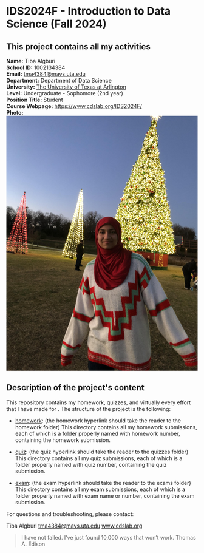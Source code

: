 # IDS2024F - Introduction to Data Science (Fall 2024) 
This project contains all my activities
---
**Name:** Tiba Algburi  
**School ID:** 1002134384  
**Email:** tma4384@mavs.uta.edu  
**Department:** Department of Data Science  
**University:** [The University of Texas at Arlington](https://www.uta.edu/)  
**Level:** Undergraduate - Sophomore (2nd year)  
**Position Title:** Student  
**Course Webpage:** https://www.cdslab.org/IDS2024F/  
**Photo:**  
![My picture](./portrait.png)

## Description of the project's content
This repository contains my homework, quizzes, and virtually every effort that I have made for <course name>. The structure of the project is the following:

+  [homework](./homework): (the homework hyperlink should take the reader to the homework folder)
This directory contains all my homework submissions, each of which is a folder properly named with homework number, containing the homework submission.

+  [quiz](./quiz): (the quiz hyperlink should take the reader to the quizzes folder)
This directory contains all my quiz submissions, each of which is a folder properly named with quiz number, containing the quiz submission.

+  [exam](./exam): (the exam hyperlink should take the reader to the exams folder)
This directory contains all my exam submissions, each of which is a folder properly named with exam name or number, containing the exam submission.

For questions and troubleshooting, please contact:

Tiba Algburi
tma4384@mavs.uta.edu
www.cdslab.org

> I have not failed. I’ve just found 10,000 ways that won’t work.
> Thomas A. Edison
